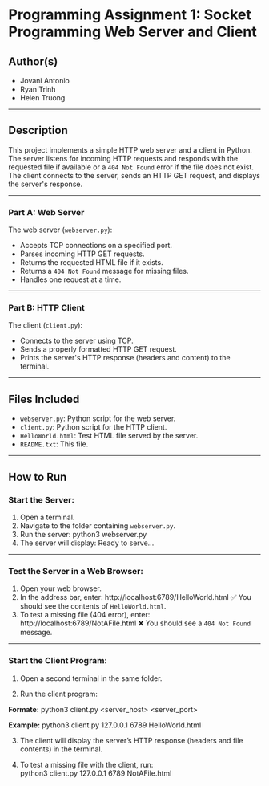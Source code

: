 # Programming Assignment 1: Socket Programming Web Server and Client

## Author(s)
- Jovani Antonio
- Ryan Trinh
- Helen Truong

---

## Description
This project implements a simple HTTP web server and a client in Python. The server listens for incoming HTTP requests and responds with the requested file if available or a `404 Not Found` error if the file does not exist. The client connects to the server, sends an HTTP GET request, and displays the server's response.

---

### Part A: Web Server
The web server (`webserver.py`):
- Accepts TCP connections on a specified port.
- Parses incoming HTTP GET requests.
- Returns the requested HTML file if it exists.
- Returns a `404 Not Found` message for missing files.
- Handles one request at a time.

---

### Part B: HTTP Client
The client (`client.py`):
- Connects to the server using TCP.
- Sends a properly formatted HTTP GET request.
- Prints the server's HTTP response (headers and content) to the terminal.

---

## Files Included
- `webserver.py`: Python script for the web server.
- `client.py`: Python script for the HTTP client.
- `HelloWorld.html`: Test HTML file served by the server.
- `README.txt`: This file.

---

## How to Run

### Start the Server:
1. Open a terminal.
2. Navigate to the folder containing `webserver.py`.
3. Run the server:  python3 webserver.py
4. The server will display: Ready to serve...

---

### Test the Server in a Web Browser:
1. Open your web browser.
2. In the address bar, enter:  http://localhost:6789/HelloWorld.html
✅ You should see the contents of `HelloWorld.html`.
3. To test a missing file (404 error), enter:  http://localhost:6789/NotAFile.html
❌ You should see a `404 Not Found` message.

---

### Start the Client Program:

1. Open a second terminal in the same folder.

2. Run the client program: 

**Formate:** 
    python3 client.py <server_host> <server_port> <filename>

**Example:**
    python3 client.py 127.0.0.1 6789 HelloWorld.html

3. The client will display the server’s HTTP response (headers and file contents) in the terminal.

4. To test a missing file with the client, run:  
    python3 client.py 127.0.0.1 6789 NotAFile.html

